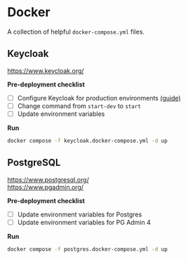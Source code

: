 # Docker

A collection of helpful `docker-compose.yml` files.

## Keycloak

https://www.keycloak.org/

**Pre-deployment checklist**

- [ ] Configure Keycloak for production environments [(guide)](https://www.keycloak.org/server/configuration-production)
- [ ] Change command from `start-dev` to `start`
- [ ] Update environment variables

**Run**

```bash
docker compose -f keycloak.docker-compose.yml -d up
```

## PostgreSQL

https://www.postgresql.org/ <br />
https://www.pgadmin.org/

**Pre-deployment checklist**

- [ ] Update environment variables for Postgres
- [ ] Update environment variables for PG Admin 4

**Run**

```bash
docker compose -f postgres.docker-compose.yml -d up
```